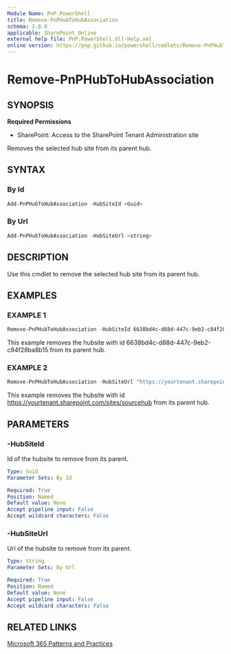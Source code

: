 ```yaml
---
Module Name: PnP.PowerShell
title: Remove-PnPHubToHubAssociation
schema: 2.0.0
applicable: SharePoint Online
external help file: PnP.PowerShell.dll-Help.xml
online version: https://pnp.github.io/powershell/cmdlets/Remove-PnPHubToHubAssociation.html
---
```

 
# Remove-PnPHubToHubAssociation

## SYNOPSIS

**Required Permissions**

* SharePoint: Access to the SharePoint Tenant Administration site

Removes the selected hub site from its parent hub.

## SYNTAX

### By Id

```powershell
Add-PnPHubToHubAssociation -HubSiteId <Guid>
```

### By Url

```powershell
Add-PnPHubToHubAssociation -HubSiteUrl <string>
```

## DESCRIPTION
Use this cmdlet to remove the selected hub site from its parent hub.

## EXAMPLES

### EXAMPLE 1
```powershell
Remove-PnPHubToHubAssociation -HubSiteId 6638bd4c-d88d-447c-9eb2-c84f28ba8b15
```

This example removes the hubsite with id 6638bd4c-d88d-447c-9eb2-c84f28ba8b15 from its parent hub.

### EXAMPLE 2
```powershell
Remove-PnPHubToHubAssociation -HubSiteUrl "https://yourtenant.sharepoint.com/sites/hub"
```
This example removes the hubsite with id https://yourtenant.sharepoint.com/sites/sourcehub from its parent hub.

## PARAMETERS

### -HubSiteId
Id of the hubsite to remove from its parent.

```yaml
Type: Guid
Parameter Sets: By Id

Required: True
Position: Named
Default value: None
Accept pipeline input: False
Accept wildcard characters: False
```

### -HubSiteUrl
Url of the hubsite to remove from its parent.

```yaml
Type: String
Parameter Sets: By Url

Required: True
Position: Named
Default value: None
Accept pipeline input: False
Accept wildcard characters: False
```

## RELATED LINKS

[Microsoft 365 Patterns and Practices](https://aka.ms/m365pnp)

